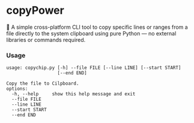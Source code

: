 # copyPower

📝 A simple cross-platform CLI tool to copy specific lines or ranges from a file directly to the system clipboard using pure Python — no external libraries or commands required.

### Usage 
```
usage: copychip.py [-h] --file FILE [--line LINE] [--start START]
                   [--end END]

Copy the file to Cilpboard.
options:
  -h, --help     show this help message and exit
  --file FILE
  --line LINE
  --start START
  --end END
```
